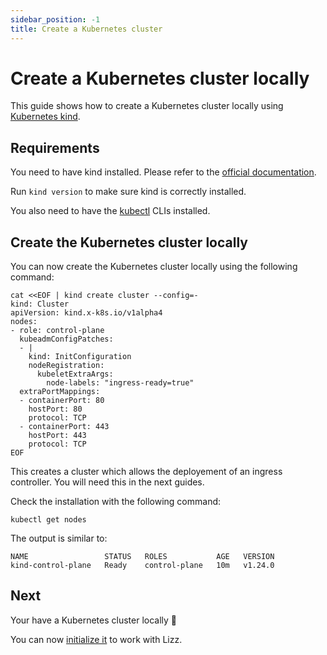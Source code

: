 ```yaml
---
sidebar_position: -1
title: Create a Kubernetes cluster
---
```


# Create a Kubernetes cluster locally

This guide shows how to create a Kubernetes cluster locally using [Kubernetes kind](https://kind.sigs.k8s.io/docs/user/quick-start/).

## Requirements

You need to have kind installed. Please refer to the [official documentation](https://kind.sigs.k8s.io/docs/user/quick-start/#installation).

Run `kind version` to make sure kind is correctly installed.

You also need to have the [kubectl](https://kubernetes.io/docs/tasks/tools/install-kubectl/) CLIs installed.

## Create the Kubernetes cluster locally

You can now create the Kubernetes cluster locally using the following command:

```
cat <<EOF | kind create cluster --config=-
kind: Cluster
apiVersion: kind.x-k8s.io/v1alpha4
nodes:
- role: control-plane
  kubeadmConfigPatches:
  - |
    kind: InitConfiguration
    nodeRegistration:
      kubeletExtraArgs:
        node-labels: "ingress-ready=true"
  extraPortMappings:
  - containerPort: 80
    hostPort: 80
    protocol: TCP
  - containerPort: 443
    hostPort: 443
    protocol: TCP
EOF
```

This creates a cluster which allows the deployement of an ingress controller.
You will need this in the next guides.

Check the installation with the following command:

```
kubectl get nodes
```

The output is similar to:

```
NAME                 STATUS   ROLES           AGE   VERSION
kind-control-plane   Ready    control-plane   10m   v1.24.0
```

## Next

Your have a Kubernetes cluster locally 🥳

You can now [initialize it](./init) to work with Lizz.
